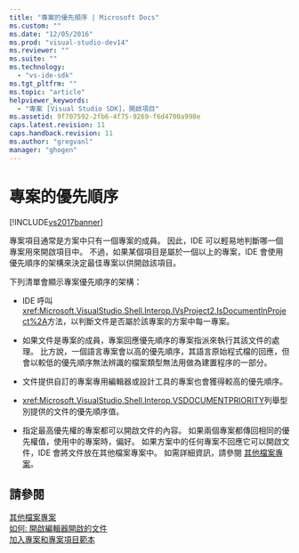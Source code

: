 ```yaml
---
title: "專案的優先順序 | Microsoft Docs"
ms.custom: ""
ms.date: "12/05/2016"
ms.prod: "visual-studio-dev14"
ms.reviewer: ""
ms.suite: ""
ms.technology: 
  - "vs-ide-sdk"
ms.tgt_pltfrm: ""
ms.topic: "article"
helpviewer_keywords: 
  - "專案 [Visual Studio SDK]，開啟項目"
ms.assetid: 9f707592-2fb6-4f75-9269-f6d4700a998e
caps.latest.revision: 11
caps.handback.revision: 11
ms.author: "gregvanl"
manager: "ghogen"
---
```

# 專案的優先順序
[!INCLUDE[vs2017banner](../../code-quality/includes/vs2017banner.md)]

專案項目通常是方案中只有一個專案的成員。  因此，IDE 可以輕易地判斷哪一個專案用來開啟項目中。  不過，如果某個項目是屬於一個以上的專案，IDE 會使用優先順序的架構來決定最佳專案以供開啟該項目。  
  
 下列清單會顯示專案優先順序的架構：  
  
-   IDE 呼叫<xref:Microsoft.VisualStudio.Shell.Interop.IVsProject2.IsDocumentInProject%2A>方法，以判斷文件是否屬於該專案的方案中每一專案。  
  
-   如果文件是專案的成員，專案回應優先順序的專案指派來執行其該文件的處理。  比方說，一個語言專案會以高的優先順序，其語言原始程式檔的回應，但會以較低的優先順序無法辨識的檔案類型無法用做為建置程序的一部分。  
  
-   文件提供自訂的專案專用編輯器或設計工具的專案也會獲得較高的優先順序。  
  
-   <xref:Microsoft.VisualStudio.Shell.Interop.VSDOCUMENTPRIORITY>列舉型別提供的文件的優先順序值。  
  
-   指定最高優先權的專案都可以開啟文件的內容。  如果兩個專案都傳回相同的優先權值，使用中的專案時，偏好。  如果方案中的任何專案不回應它可以開啟文件，IDE 會將文件放在其他檔案專案中。  如需詳細資訊，請參閱 [其他檔案專案](../../extensibility/internals/miscellaneous-files-project.md)。  
  
## 請參閱  
 [其他檔案專案](../../extensibility/internals/miscellaneous-files-project.md)   
 [如何: 開啟編輯器開啟的文件](../../extensibility/how-to-open-editors-for-open-documents.md)   
 [加入專案和專案項目範本](../../extensibility/internals/adding-project-and-project-item-templates.md)
